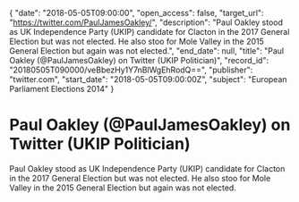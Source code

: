 {
  "date": "2018-05-05T09:00:00", 
  "open_access": false, 
  "target_url": "https://twitter.com/PaulJamesOakley/", 
  "description": "Paul Oakley stood as UK Independence Party (UKIP) candidate for Clacton in the 2017 General Election but was not elected. He also stoo for Mole Valley in the 2015 General Election but again was not elected.", 
  "end_date": null, 
  "title": "Paul Oakley (@PaulJamesOakley) on Twitter (UKIP Politician)", 
  "record_id": "20180505T090000/veBbezHy1Y7nBlWgEhRodQ==", 
  "publisher": "twitter.com", 
  "start_date": "2018-05-05T09:00:00Z", 
  "subject": "European Parliament Elections 2014"
}

# Paul Oakley (@PaulJamesOakley) on Twitter (UKIP Politician)

Paul Oakley stood as UK Independence Party (UKIP) candidate for Clacton in the 2017 General Election but was not elected. He also stoo for Mole Valley in the 2015 General Election but again was not elected.